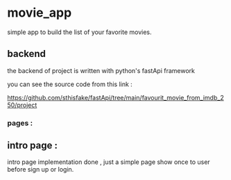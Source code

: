 # movie_app

simple app to build the list of your favorite movies.

## backend

the backend of project is written with python's fastApi framework

you can see the source code from this link :

https://github.com/sthisfake/fastApi/tree/main/favourit_movie_from_imdb_250/project

### pages :

## intro page :

intro page implementation done , just a simple page show once to user before sign up or login.
